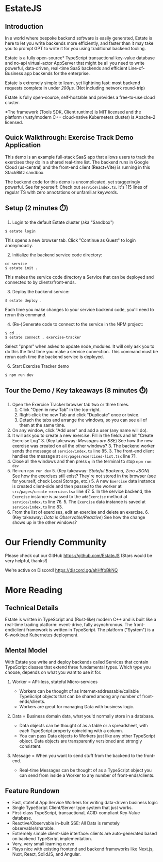 # EstateJS

## Introduction
In a world where bespoke backend software is easily generated, Estate is here to let you write backends more efficiently, and faster than it may take you to prompt GPT to write it for you using traditional backend tooling.

Estate is a fully open-source* TypeScript transactional key-value database and no-api virtual-actor AppServer that might be all you need to write powerful, data-driven, real-time SaaS backends and efficient Line-of-Business app backends for the enterprise.

Estate is extremely simple to learn, yet lightning fast: most backend requests complete in under _200μs._ (Not including network round-trip)

Estate is fully open-source, self-hostable and provides a free-to-use cloud cluster.

*The framework (Tools SDK, Client runtime) is MIT licensed and the platform (rusty/modern C++ cloud-native Kuberneters cluster) is Apache-2 licensed.

## Quick Walkthrough: Exercise Track Demo Application
This demo is an example full-stack SaaS app that allows users to track the exercises they do in a shared real-time list. The backend runs in Google Cloud (us-central) and the front-end client (React+Vite) is running in this StackBlitz sandbox.

The backend code for this demo is uncomplicated, yet staggeringly powerful. See for yourself: Check out `service\index.ts`. It's 115 lines of regular TS with zero annotations or unfamiliar keywords.

## Setup (2 minutes ⏱️)

1. Login to the default Estate cluster (aka "Sandbox")
```
$ estate login
```
This opens a new browser tab. Click "Continue as Guest" to login anonymously.

2. Initialize the backend service code directory:
```
cd service
$ estate init .
```
This makes the service code directory a Service that can be deployed and connected to by clients/front-ends.

3. Deploy the backend service:
```
$ estate deploy .
```
Each time you make changes to your service backend code, you'll need to rerun this command.

4. (Re-)Generate code to connect to the service in the NPM project:
```
$ cd ..
$ estate connect . exercise-tracker
```
Select "pnpm" when asked to update node_modules. It will only ask you to do this the first time you make a service connection.
This command must be rerun each time the backend service is deployed.

6. Start Exercise Tracker demo
```
$ npm run dev
```

## Tour the Demo / Key takeaways (8 minutes ⏱️)
1. Open the Exercise Tracker browser tab two or three times.
   1. Click "Open in new Tab" in the top-right.
   1. Right-click the new Tab and click "Duplicate" once or twice.
   1. Detach the tabs and arrange the windows, so you can see all of them at the same time.
2. On any window, click "Add user" and add a user (any name will do).
3. It will ask you to create a new exercise. Fill in the fields and hit "Create Exercise Log"
   3. (Key takeaway: _Messages are SSE_) See how the new exercise was created on all the other windows?
   3. The backend worker sends the message at `service/index.ts` line 85. 
   3. The front-end client handles the message at `src/pages/exercises-list.tsx` line 71.
4. Close all the windows and then press `q` in the terminal to stop `npm run dev`
5. Re-run `npm run dev`
   5. (Key takeaway: _Stateful Backend, Zero JSON_) See how the exercises still exist? They're not stored in the browser (see for yourself, check Local Storage, etc.)
   5. A new `Exercise` data instance is created client-side and then passed to the worker at `src/pages/create-exercise.tsx` line 47.
   5. In the service backend, the `Exercise` instance is passed to the `addExercise` method at `service/index.ts` line 76.
   5. The `Exercise` data instance is saved at `service/index.ts` line 83.
6. From the list of exercises, edit an exercise and delete an exercise.
   6. (Key takeaway: _Data is Observable/Reactive_) See how the change shows up in the other windows?

# Our Friendly Community

Please check out our GitHub https://github.com/EstateJS
(Stars would be very helpful, thanks!)

We're active on Discord! https://discord.gg/ahHffbBkNQ

# More Reading

## Technical Details
Estate is written in TypeScript and (Rust-like) modern C++ and is built like a real-time trading platform: event-drive, fully asynchronous. The front-end/client framework is written in TypeScript. The platform ("System") is a 6-workload Kubernetes deployment.

## Mental Model
With Estate you write and deploy backends called Services that contain TypeScript classes that extend three fundamental types. Which type you choose, depends on what you want to use it for.

1. Worker = API-less, stateful Micro-services
    * Workers can be thought of as Internet-addressable/callable TypeScript objects that can be shared among any number of front-ends/clients.
    * Workers are great for managing Data with business logic.

2. Data = Business domain data, what you'd normally store in a database.
    * Data objects can be thought of as a table or a spreadsheet, with each TypeScript property coinciding with a column.
    * You can pass Data objects to Workers just like any other TypeScript object. Data objects are transparently versioned and strongly consistent.

3. Message = When you want to send stuff from the backend to the front-end.
    * Real-time Messages can be thought of as a TypeScript object you can send from inside a Worker to any number of front-ends/clients.

## Feature Rundown
- Fast, stateful App Service Workers for writing data-driven business logic
- Single TypeScript Client/Server type system that just works.
- First-class TypeScript, transactional, ACID-compliant Key-Value database.
- Reactive/Observable in-built SSE: All Data is remotely observable/sharable.
- Extremely simple client-side interface: clients are auto-generated based on backend TypeScript implementation.
- Very, very small learning curve
- Plays nice with existing frontend and backend frameworks like Next.js, Nuxt, React, SolidJS, and Angular.